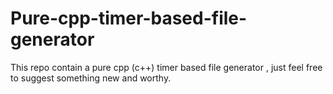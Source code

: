 # Pure-cpp-timer-based-file-generator
This repo contain a pure cpp (c++) timer based file generator ,  just feel free to suggest something new and worthy.
